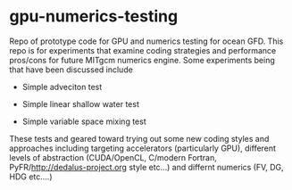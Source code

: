 # gpu-numerics-testing
Repo of prototype code for GPU and numerics testing for ocean GFD. This repo is for experiments that examine coding strategies and performance pros/cons for future MITgcm numerics engine.
Some experiments being that have been discussed include

- Simple adveciton test

- Simple linear shallow water test

- Simple variable space mixing test

These tests and geared toward trying out some new coding styles and approaches including targeting accelerators (particularly GPU), different levels of abstraction (CUDA/OpenCL, C/modern Fortran, PyFR/http://dedalus-project.org style etc...) and differnt numerics (FV, DG, HDG etc....)
